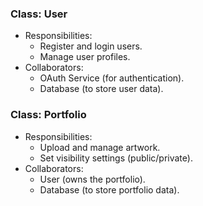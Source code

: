 ### Class: User
- Responsibilities:
  - Register and login users.
  - Manage user profiles.
- Collaborators:
  - OAuth Service (for authentication).
  - Database (to store user data).

### Class: Portfolio
- Responsibilities:
  - Upload and manage artwork.
  - Set visibility settings (public/private).
- Collaborators:
  - User (owns the portfolio).
  - Database (to store portfolio data).
